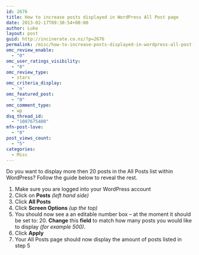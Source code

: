 ```yaml
---
id: 2676
title: How to increase posts displayed in WordPress All Post page
date: 2013-02-17T09:30:54+00:00
author: Luke
layout: post
guid: http://incinerate.co.nz/?p=2676
permalink: /misc/how-to-increase-posts-displayed-in-wordpress-all-post-page/
omc_review_enable:
  - "0"
omc_user_ratings_visibility:
  - "0"
omc_review_type:
  - stars
omc_criteria_display:
  - 'n'
omc_featured_post:
  - "0"
omc_comment_type:
  - wp
dsq_thread_id:
  - "1087675400"
mfn-post-love:
  - "0"
post_views_count:
  - "5"
categories:
  - Misc
---
```

Do you want to display more then 20 posts in the All Posts list within WordPress? Follow the guide below to reveal the rest.

  1. Make sure you are logged into your WordPress account
  2. Click on **Posts** _(left hand side)_
  3. Click **All Posts**
  4. Click **Screen Options** _(up the top)_
  5. You should now see a an editable number box &#8211; at the moment it should be set to: 20. **Change** this **field** to match how many posts you would like to display _(for example 500)_.
  6. Click **Apply**
  7. Your All Posts page should now display the amount of posts listed in step 5

&nbsp;

&nbsp;

&nbsp;

&nbsp;